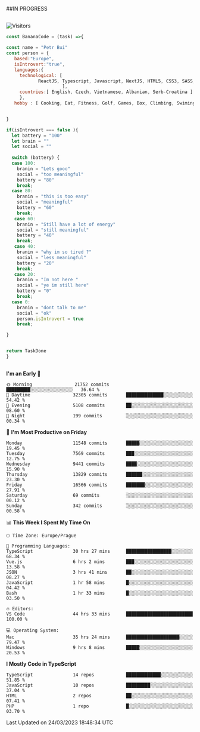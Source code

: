 ##IN PROGRESS
##
![Visitors](https://komarev.com/ghpvc/?username=petrbui&style=for-the-badge&label=Visitors+👀)
```Javascript
const BananaCode = (task) =>{

const name = "Petr Bui"
const person = {
   based:"Europe",
   isIntrovert:"true",
   languages:{
     technological: [ 
            ReactJS, Typescript, Javascript, NextJS, HTML5, CSS3, SASS, Redux, Node, Storybook, Styled-Component
                     ],
     countries:[ English, Czech, Vietnamese, Albanian, Serb-Croatina ]
     },
   hobby : [ Cooking, Eat, Fitness, Golf, Games, Box, Climbing, Swiming],


}

if(isIntrovert === false ){
  let battery = "100"
  let brain = ""
  let social = ""
  
  switch (battery) {
  case 100:
    branin = "Lets gooo"
    social = "too meaningful"
    battery = "80"
    break;
  case 80:
    branin = "this is too easy"
    social = "meaningful"
    battery = "60"
    break;
   case 60:
    branin = "Still have a lot of energy"
    social = "still meaningful"
    battery = "40"
    break;
   case 40:
    branin = "why im so tired ?"
    social = "less meaningful"
    battery = "20"
    break;
   case 20:
    branin = "Im not here "
    social = "ye im still here"
    battery = "0"
    break;
  case 0:
    branin = "dont talk to me"
    social = "ok"
    person.isIntrovert = true
    break;

}


return TaskDone
}
```



##
<!--
[![My GitHub stats](https://github-readme-stats.vercel.app/api?username=petrbui&theme=github_dark)](https://github.com/anuraghazra/github-readme-stats)

[![My wakatime stats](https://github-readme-stats.vercel.app/api/wakatime?username=petrbui&theme=github_dark)](https://github.com/anuraghazra/github-readme-stats)
-->
<!--START_SECTION:waka-->
**I'm an Early 🐤** 

```text
🌞 Morning                21752 commits       █████████░░░░░░░░░░░░░░░░   36.64 % 
🌆 Daytime                32305 commits       ██████████████░░░░░░░░░░░   54.42 % 
🌃 Evening                5108 commits        ██░░░░░░░░░░░░░░░░░░░░░░░   08.60 % 
🌙 Night                  199 commits         ░░░░░░░░░░░░░░░░░░░░░░░░░   00.34 % 
```
📅 **I'm Most Productive on Friday** 

```text
Monday                   11548 commits       █████░░░░░░░░░░░░░░░░░░░░   19.45 % 
Tuesday                  7569 commits        ███░░░░░░░░░░░░░░░░░░░░░░   12.75 % 
Wednesday                9441 commits        ████░░░░░░░░░░░░░░░░░░░░░   15.90 % 
Thursday                 13829 commits       ██████░░░░░░░░░░░░░░░░░░░   23.30 % 
Friday                   16566 commits       ███████░░░░░░░░░░░░░░░░░░   27.91 % 
Saturday                 69 commits          ░░░░░░░░░░░░░░░░░░░░░░░░░   00.12 % 
Sunday                   342 commits         ░░░░░░░░░░░░░░░░░░░░░░░░░   00.58 % 
```


📊 **This Week I Spent My Time On** 

```text
🕑︎ Time Zone: Europe/Prague

💬 Programming Languages: 
TypeScript               30 hrs 27 mins      █████████████████░░░░░░░░   68.34 % 
Vue.js                   6 hrs 2 mins        ███░░░░░░░░░░░░░░░░░░░░░░   13.58 % 
JSON                     3 hrs 41 mins       ██░░░░░░░░░░░░░░░░░░░░░░░   08.27 % 
JavaScript               1 hr 58 mins        █░░░░░░░░░░░░░░░░░░░░░░░░   04.42 % 
Bash                     1 hr 33 mins        █░░░░░░░░░░░░░░░░░░░░░░░░   03.50 % 

🔥 Editors: 
VS Code                  44 hrs 33 mins      █████████████████████████   100.00 % 

💻 Operating System: 
Mac                      35 hrs 24 mins      ████████████████████░░░░░   79.47 % 
Windows                  9 hrs 8 mins        █████░░░░░░░░░░░░░░░░░░░░   20.53 % 
```

**I Mostly Code in TypeScript** 

```text
TypeScript               14 repos            █████████████░░░░░░░░░░░░   51.85 % 
JavaScript               10 repos            █████████░░░░░░░░░░░░░░░░   37.04 % 
HTML                     2 repos             ██░░░░░░░░░░░░░░░░░░░░░░░   07.41 % 
PHP                      1 repo              █░░░░░░░░░░░░░░░░░░░░░░░░   03.70 % 
```




 Last Updated on 24/03/2023 18:48:34 UTC
<!--END_SECTION:waka-->
